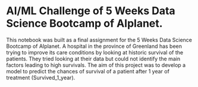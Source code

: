 # AI/ML Challenge of 5 Weeks Data Science Bootcamp of AIplanet.

This notebook was built as a final assignment for the 5 Weeks Data Science Bootcamp of AIplanet.
A hospital in the province of Greenland has been trying to improve its care conditions by looking at historic survival of the patients. They tried looking at their data but could not identify the main factors leading to high survivals.
The aim of this project was to develop a model to predict the chances of survival of a patient after 1 year of treatment (Survived_1_year).
